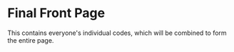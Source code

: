 # Final Front Page
This contains everyone's individual codes, which will be combined to form the entire page.
